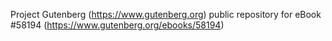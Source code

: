 Project Gutenberg (https://www.gutenberg.org) public repository for
eBook #58194 (https://www.gutenberg.org/ebooks/58194)
